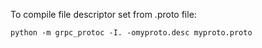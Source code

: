 To compile file descriptor set from .proto file:

`python -m grpc_protoc -I. -omyproto.desc myproto.proto`

